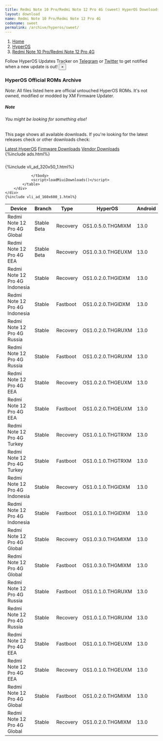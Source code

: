 ```yaml
---
title: Redmi Note 10 Pro/Redmi Note 12 Pro 4G (sweet) HyperOS Downloads
layout: download
name: Redmi Note 10 Pro/Redmi Note 12 Pro 4G
codename: sweet
permalink: /archive/hyperos/sweet/
---
```

<nav aria-label="breadcrumb">
    <ol class="breadcrumb">
        <li class="breadcrumb-item"><a href="/">Home</a></li>
        <li class="breadcrumb-item"><a href="/hyperos/">HyperOS</a></li>
        <li class="breadcrumb-item active" aria-current="page"><a href="/hyperos/sweet/">Redmi Note 10 Pro/Redmi Note 12 Pro 4G</a></li>
    </ol>
</nav>
<div class="alert alert-primary alert-dismissible fade show" role="alert">
    Follow HyperOS Updates Tracker on <a href="https://t.me/MIUIUpdatesTracker" class="alert-link">Telegram</a>
     or <a href="https://twitter.com/MiFwUpdater" class="alert-link">Twitter</a> to get notified when a new update is out!
    <button type="button" class="close" data-dismiss="alert" aria-label="Close">
        <span aria-hidden="true">&times;</span>
    </button>
</div>

### HyperOS Official ROMs Archive
*Note*: All files listed here are official untouched HyperOS ROMs. It's not owned, modified or modded by XM Firmware Updater.
<div class="card">
  <div class="card-body">
    <h5 class="card-title">Note</h5>
    <h6 class="card-subtitle mb-2 text-muted">You might be looking for something else!</h6>
    <p class="card-text">This page shows all available downloads.
     If you're looking for the latest releases check or other downloads check:</p>
    <a href="/hyperos/sweet/" class="card-link">Latest HyperOS</a>
    <a href="/firmware/sweet/" class="card-link">Firmware Downloads</a>
    <a href="/vendor/sweet/" class="card-link">Vendor Downloads</a>
  </div>
</div>
{%include ads.html%}
<div class="row justify-content-center">
    <div class="col-10">
        <div class="table-responsive-md" style="margin-top: 25px;">
            {%include vli_ad_320x50_1.html%}
            <table id="miui" class="display dt-responsive nowrap compact table table-striped table-hover table-sm">
                <thead class="thead-dark">
                    <tr>
                        <th data-ref="device">Device</th>
                        <th data-ref="branch">Branch</th>
                        <th data-ref="type">Type</th>
                        <th data-ref="miui">HyperOS</th>
                        <th data-ref="android">Android</th>
                        <th data-ref="size">Size</th>
                        <th data-ref="size">Date</th>
                        <th data-ref="link">Link</th>
                    </tr>
                </thead>
                <tbody>
                <tr><td>Redmi Note 12 Pro 4G Global</td><td>Stable Beta</td><td>Recovery</td><td>OS1.0.5.0.THGMIXM</td><td>13.0</td><td>4.2 GB</td><td>2024-06-14</td><td><a href="/hyperos/sweet/stable beta/OS1.0.5.0.THGMIXM/">Download</a></td></tr>
<tr><td>Redmi Note 12 Pro 4G EEA</td><td>Stable Beta</td><td>Recovery</td><td>OS1.0.3.0.THGEUXM</td><td>13.0</td><td>4.2 GB</td><td>2024-06-06</td><td><a href="/hyperos/sweet/stable beta/OS1.0.3.0.THGEUXM/">Download</a></td></tr>
<tr><td>Redmi Note 12 Pro 4G Indonesia</td><td>Stable</td><td>Recovery</td><td>OS1.0.2.0.THGIDXM</td><td>13.0</td><td>4.1 GB</td><td>2024-05-23</td><td><a href="/hyperos/sweet/stable/OS1.0.2.0.THGIDXM/">Download</a></td></tr>
<tr><td>Redmi Note 12 Pro 4G Indonesia</td><td>Stable</td><td>Fastboot</td><td>OS1.0.2.0.THGIDXM</td><td>13.0</td><td>6.2 GB</td><td>2024-05-15</td><td><a href="/hyperos/sweet/stable/OS1.0.2.0.THGIDXM/">Download</a></td></tr>
<tr><td>Redmi Note 12 Pro 4G Russia</td><td>Stable</td><td>Recovery</td><td>OS1.0.2.0.THGRUXM</td><td>13.0</td><td>4.1 GB</td><td>2024-05-14</td><td><a href="/hyperos/sweet/stable/OS1.0.2.0.THGRUXM/">Download</a></td></tr>
<tr><td>Redmi Note 12 Pro 4G Russia</td><td>Stable</td><td>Fastboot</td><td>OS1.0.2.0.THGRUXM</td><td>13.0</td><td>6.7 GB</td><td>2024-04-24</td><td><a href="/hyperos/sweet/stable/OS1.0.2.0.THGRUXM/">Download</a></td></tr>
<tr><td>Redmi Note 12 Pro 4G EEA</td><td>Stable</td><td>Recovery</td><td>OS1.0.2.0.THGEUXM</td><td>13.0</td><td>4.2 GB</td><td>2024-03-25</td><td><a href="/hyperos/sweet/stable/OS1.0.2.0.THGEUXM/">Download</a></td></tr>
<tr><td>Redmi Note 12 Pro 4G EEA</td><td>Stable</td><td>Fastboot</td><td>OS1.0.2.0.THGEUXM</td><td>13.0</td><td>6.5 GB</td><td>2024-03-11</td><td><a href="/hyperos/sweet/stable/OS1.0.2.0.THGEUXM/">Download</a></td></tr>
<tr><td>Redmi Note 12 Pro 4G Turkey</td><td>Stable</td><td>Recovery</td><td>OS1.0.1.0.THGTRXM</td><td>13.0</td><td>4.1 GB</td><td>2024-03-21</td><td><a href="/hyperos/sweet/stable/OS1.0.1.0.THGTRXM/">Download</a></td></tr>
<tr><td>Redmi Note 12 Pro 4G Turkey</td><td>Stable</td><td>Fastboot</td><td>OS1.0.1.0.THGTRXM</td><td>13.0</td><td>6.0 GB</td><td>2024-03-05</td><td><a href="/hyperos/sweet/stable/OS1.0.1.0.THGTRXM/">Download</a></td></tr>
<tr><td>Redmi Note 12 Pro 4G Indonesia</td><td>Stable</td><td>Recovery</td><td>OS1.0.1.0.THGIDXM</td><td>13.0</td><td>4.1 GB</td><td>2024-03-21</td><td><a href="/hyperos/sweet/stable/OS1.0.1.0.THGIDXM/">Download</a></td></tr>
<tr><td>Redmi Note 12 Pro 4G Indonesia</td><td>Stable</td><td>Fastboot</td><td>OS1.0.1.0.THGIDXM</td><td>13.0</td><td>6.1 GB</td><td>2024-03-05</td><td><a href="/hyperos/sweet/stable/OS1.0.1.0.THGIDXM/">Download</a></td></tr>
<tr><td>Redmi Note 12 Pro 4G Global</td><td>Stable</td><td>Recovery</td><td>OS1.0.3.0.THGMIXM</td><td>13.0</td><td>4.2 GB</td><td>2024-03-21</td><td><a href="/hyperos/sweet/stable/OS1.0.3.0.THGMIXM/">Download</a></td></tr>
<tr><td>Redmi Note 12 Pro 4G Global</td><td>Stable</td><td>Fastboot</td><td>OS1.0.3.0.THGMIXM</td><td>13.0</td><td>6.9 GB</td><td>2024-03-11</td><td><a href="/hyperos/sweet/stable/OS1.0.3.0.THGMIXM/">Download</a></td></tr>
<tr><td>Redmi Note 12 Pro 4G Russia</td><td>Stable</td><td>Fastboot</td><td>OS1.0.1.0.THGRUXM</td><td>13.0</td><td>6.8 GB</td><td>2024-02-28</td><td><a href="/hyperos/sweet/stable/OS1.0.1.0.THGRUXM/">Download</a></td></tr>
<tr><td>Redmi Note 12 Pro 4G Russia</td><td>Stable</td><td>Recovery</td><td>OS1.0.1.0.THGRUXM</td><td>13.0</td><td>4.1 GB</td><td>2024-02-20</td><td><a href="/hyperos/sweet/stable/OS1.0.1.0.THGRUXM/">Download</a></td></tr>
<tr><td>Redmi Note 12 Pro 4G EEA</td><td>Stable</td><td>Fastboot</td><td>OS1.0.1.0.THGEUXM</td><td>13.0</td><td>6.6 GB</td><td>2024-02-27</td><td><a href="/hyperos/sweet/stable/OS1.0.1.0.THGEUXM/">Download</a></td></tr>
<tr><td>Redmi Note 12 Pro 4G EEA</td><td>Stable</td><td>Recovery</td><td>OS1.0.1.0.THGEUXM</td><td>13.0</td><td>4.2 GB</td><td>2024-02-20</td><td><a href="/hyperos/sweet/stable/OS1.0.1.0.THGEUXM/">Download</a></td></tr>
<tr><td>Redmi Note 12 Pro 4G Global</td><td>Stable</td><td>Fastboot</td><td>OS1.0.2.0.THGMIXM</td><td>13.0</td><td>7.1 GB</td><td>2024-02-23</td><td><a href="/hyperos/sweet/stable/OS1.0.2.0.THGMIXM/">Download</a></td></tr>
<tr><td>Redmi Note 12 Pro 4G Global</td><td>Stable</td><td>Recovery</td><td>OS1.0.2.0.THGMIXM</td><td>13.0</td><td>4.3 GB</td><td>2024-01-28</td><td><a href="/hyperos/sweet/stable/OS1.0.2.0.THGMIXM/">Download</a></td></tr>

                </tbody>
                <script>loadMiuiDownloads()</script>
            </table>
        </div>
    </div>
    {%include vli_ad_160x600_1.html%}
</div>
